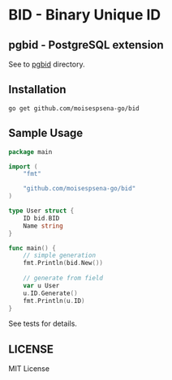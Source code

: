 # BID - Binary Unique ID

## pgbid - PostgreSQL extension

See to [pgbid](./pgbid) directory.

## Installation

    go get github.com/moisespsena-go/bid

## Sample Usage

```go
package main

import (
	"fmt"

	"github.com/moisespsena-go/bid"
)

type User struct {
	ID bid.BID
	Name string
}

func main() {
	// simple generation
	fmt.Println(bid.New())
	
	// generate from field
	var u User
	u.ID.Generate()
	fmt.Println(u.ID)
}
```

See tests for details.

## LICENSE

MIT License
